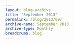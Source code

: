 ```yaml
---
layout: blog-archive
title: "September 2013"
permalink: /blog/2013/09/
archive-name: September 2013
archive-type: Monthly
breadcrumb: blog
---
```

